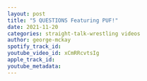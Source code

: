 ```yaml
---
layout: post
title: "5 QUESTIONS Featuring PUF!"
date: 2021-11-20
categories: straight-talk-wrestling videos
author: george-mckay
spotify_track_id: 
youtube_video_id: xCmRRcvtsIg
apple_track_id: 
youtube_metadata: 
---
```

